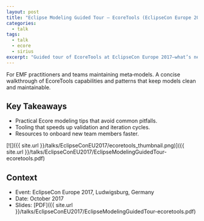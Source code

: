 ```yaml
---
layout: post
title: "Eclipse Modeling Guided Tour — EcoreTools (EclipseCon Europe 2017)"
categories:
  - talk
tags:
  - talk
  - ecore
  - sirius
excerpt: "Guided tour of EcoreTools at EclipseCon Europe 2017—what’s new, who it helps, and resources to get productive."
---
```


For EMF practitioners and teams maintaining meta‑models. A concise walkthrough of EcoreTools capabilities and patterns that keep models clean and maintainable.

## Key Takeaways
- Practical Ecore modeling tips that avoid common pitfalls.
- Tooling that speeds up validation and iteration cycles.
- Resources to onboard new team members faster.

[![]({{ site.url }}/talks/EclipseConEU2017/ecoretools_thumbnail.png)]({{ site.url }}/talks/EclipseConEU2017/EclipseModelingGuidedTour-ecoretools.pdf)

## Context
- Event: EclipseCon Europe 2017, Ludwigsburg, Germany
- Date: October 2017
- Slides: [PDF]({{ site.url }}/talks/EclipseConEU2017/EclipseModelingGuidedTour-ecoretools.pdf)
